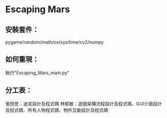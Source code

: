 # Escaping Mars
## 安裝套件：
pygame/random/math/os/sys/time/cv2/numpy
## 如何重現：
執行"Escaping_Mars_main.py"
## 分工表：
張悅恩：迷宮設計及程式碼
林郁敏：遊戲架構流程設計及程式碼、GUI介面設計及程式碼、所有人物程式碼、物件互動設計及程式碼
